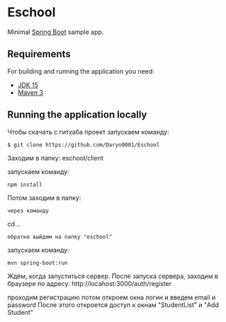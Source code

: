 # Eschool


Minimal [Spring Boot](http://projects.spring.io/spring-boot/) sample app.

## Requirements

For building and running the application you need:

- [JDK 15](http://www.oracle.com/technetwork/java/javase/downloads/jdk15-downloads-2133151.html)
- [Maven 3](https://maven.apache.org)

## Running the application locally

 Чтобы скачать с гитхаба проект запускаем команду:
```
$ git clone https://github.com/Daryn0001/Eschool
```
 
 

Заходим в папку:
eschool/client

запускаем команду:
```
npm install
```
Потом заходим в папку:
```
через команду 
```
cd .. 
```
обратно выйдем на папку "eschool" 

```
 запускаем команду:
 ```
mvn spring-boot:run
```

Ждём, когда запуститься сервер. После запуска сервера, заходим в браузере по адресу:
http://locahost:3000/auth/register 

проходим регистрацию потом откроем окна логин и введем email и password 
После этого откроется доступ к окнам "StudentList" и "Add Student"
